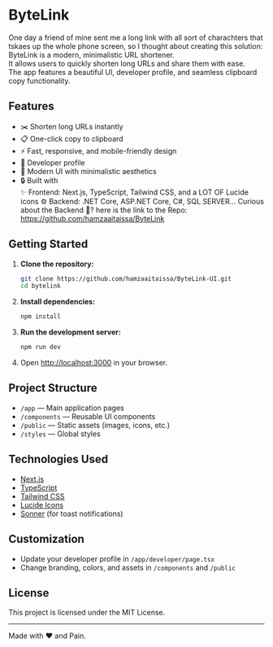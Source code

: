 # ByteLink

One day a friend of mine sent me a long link with all sort of charachters that tskaes up the whole phone screen, so I thought about creating this solution:
  ByteLink is a modern, minimalistic URL shortener.  
  It allows users to quickly shorten long URLs and share them with ease.  
  The app features a beautiful UI, developer profile, and seamless clipboard copy functionality.

## Features

- ✂️ Shorten long URLs instantly
- 📋 One-click copy to clipboard
- ⚡ Fast, responsive, and mobile-friendly design
- 👤 Developer profile
- 🌈 Modern UI with minimalistic aesthetics
- 🔒 Built with  
    ✨ Frontend: Next.js, TypeScript, Tailwind CSS, and a LOT OF Lucide icons
    ⚙️ Backend: .NET Core, ASP.NET Core, C#, SQL SERVER...
       Curious about the Backend 🤔? here is the link to the Repo: https://github.com/hamzaaitaissa/ByteLink

## Getting Started

1. **Clone the repository:**
   ```bash
   git clone https://github.com/hamzaaitaissa/ByteLink-UI.git
   cd bytelink
   ```

2. **Install dependencies:**
   ```bash
   npm install
   ```

3. **Run the development server:**
   ```bash
   npm run dev
   ```

4. Open [http://localhost:3000](http://localhost:3000) in your browser.

## Project Structure

- `/app` — Main application pages
- `/components` — Reusable UI components
- `/public` — Static assets (images, icons, etc.)
- `/styles` — Global styles

## Technologies Used

- [Next.js](https://nextjs.org/)
- [TypeScript](https://www.typescriptlang.org/)
- [Tailwind CSS](https://tailwindcss.com/)
- [Lucide Icons](https://lucide.dev/)
- [Sonner](https://sonner.emilkowal.ski/) (for toast notifications)

## Customization

- Update your developer profile in `/app/developer/page.tsx`
- Change branding, colors, and assets in `/components` and `/public`

## License

This project is licensed under the MIT License.

---

Made with ❤️ and Pain.
